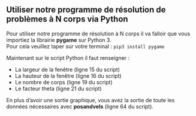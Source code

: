 Utiliser notre programme de résolution de problèmes à N corps via Python
------------------------------------

Pour utiliser notre programme de résolution à N corps il va falloir que vous importiez la librairie **pygame** sur Python 3.  
Pour cela veuillez taper sur votre terminal : `pip3 install pygame`

Maintenant sur le script Python il faut renseigner :
* La largeur de la fenêtre (ligne 15 du script)
* La hauteur de la fenêtre (ligne 16 du script)
* Le nombre de corps (ligne 19 du script)
* Le facteur theta (ligne 21 du script)

En plus d’avoir une sortie graphique, vous avez la sortie de toute les données nécessaires
avec **posandvels** (ligne 64 du script).
